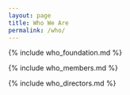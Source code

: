 ```yaml
---
layout: page
title: Who We Are
permalink: /who/
---
```


{% include who_foundation.md %}

{% include who_members.md %}

{% include who_directors.md %}
